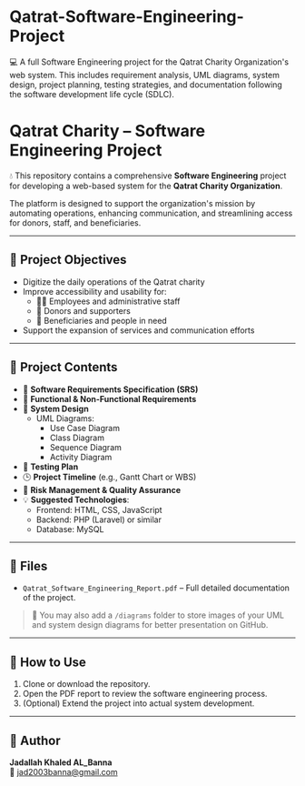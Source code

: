 # Qatrat-Software-Engineering-Project
💻 A full Software Engineering project for the Qatrat Charity Organization's web system. This includes requirement analysis, UML diagrams, system design, project planning, testing strategies, and documentation following the software development life cycle (SDLC).

# Qatrat Charity – Software Engineering Project

💧 This repository contains a comprehensive **Software Engineering** project for developing a web-based system for the **Qatrat Charity Organization**.

The platform is designed to support the organization's mission by automating operations, enhancing communication, and streamlining access for donors, staff, and beneficiaries.

---

## 📌 Project Objectives

- Digitize the daily operations of the Qatrat charity
- Improve accessibility and usability for:
  - 🧑‍💼 Employees and administrative staff
  - 💝 Donors and supporters
  - 🤝 Beneficiaries and people in need
- Support the expansion of services and communication efforts

---

## 🧩 Project Contents

- 📄 **Software Requirements Specification (SRS)**
- 🧠 **Functional & Non-Functional Requirements**
- 🧰 **System Design**
  - UML Diagrams:
    - Use Case Diagram
    - Class Diagram
    - Sequence Diagram
    - Activity Diagram
- 🧪 **Testing Plan**
- 🕒 **Project Timeline** (e.g., Gantt Chart or WBS)
- 🎯 **Risk Management & Quality Assurance**
- 💡 **Suggested Technologies**:
  - Frontend: HTML, CSS, JavaScript
  - Backend: PHP (Laravel) or similar
  - Database: MySQL

---

## 📂 Files

- `Qatrat_Software_Engineering_Report.pdf` – Full detailed documentation of the project.

> 📌 You may also add a `/diagrams` folder to store images of your UML and system design diagrams for better presentation on GitHub.

---

## 🚀 How to Use

1. Clone or download the repository.
2. Open the PDF report to review the software engineering process.
3. (Optional) Extend the project into actual system development.

---

## 🙌 Author

**Jadallah Khaled AL_Banna**  
📧 [jad2003banna@gmail.com](mailto:jad2003banna@gmail.com)
